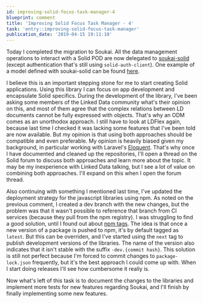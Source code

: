 ```yaml
---
id: improving-solid-focus-task-manager-4
blueprint: comment
title: 'Improving Solid Focus Task Manager - 4'
task: 'entry::improving-solid-focus-task-manager'
publication_date: '2019-04-15 19:11:10'
---
```


Today I completed the migration to Soukai. All the data management operations to interact with a Solid POD are now delegated to [soukai-solid](https://github.com/NoelDeMartin/soukai-solid) (except authentication that's still using `solid-auth-client`). One example of a model defined with soukai-solid can be found [here](https://github.com/NoelDeMartin/solid-focus/blob/23f61def82d6fd78c7a5b0eb744b7c73a7a07735/src/models/soukai/Task.ts).

I believe this is an important stepping stone for me to start creating Solid applications. Using this library I can focus on app development and encapsulate Solid specifics. During the development of the library, I've been asking some members of the Linked Data community what's their opinion on this, and most of them agree that the complex relations between LD documents cannot be fully expressed with objects. That's why an ODM comes as an unorthodox approach. I still have to look at LDFlex again, because last time I checked it was lacking some features that I've been told are now available. But my opinion is that using both approaches should be compatible and even preferable. My opinion is heavily biased given my background, in particular working with Laravel's [Eloquent](https://laravel.com/docs/5.8/eloquent). That's why once I have documented and cleaned up the repositories, I'll open a thread on the Solid forum to discuss both approaches and learn more about the topic. It may be my inexperience with Linked Data talking, but I see a lot of value on combining both approaches. I'll expand on this when I open the forum thread.

Also continuing with something I mentioned last time, I've updated the deployment strategy for the javascript libraries using npm. As noted on the previous comment, I created a dev branch with the new changes, but the problem was that it wasn't possible to reference that branch from CI services (because they pull from the npm registry). I was struggling to find a good solution, until I found out about [npm tags](https://docs.npmjs.com/cli/dist-tag). The idea is that once a new version of a package is pushed to npm, it's by default tagged as `latest`. But this can be overriden, and I've started using the `next` tag to publish development versions of the libraries. The name of the version also indicates that it isn't stable with the suffix `-dev.{commit hash}`. This solution is still not perfect because I'm forced to commit changes to `package-lock.json` frequently, but it's the best approach I could come up with. When I start doing releases I'll see how cumbersome it really is.

Now what's left of this task is to document the changes to the libraries and implement more tests for new features regarding Soukai, and I'll finish by finally implementing some new features.
